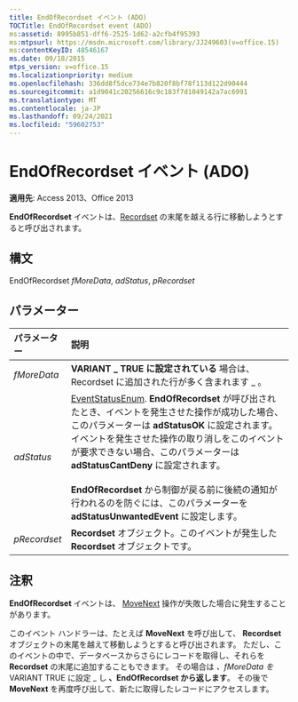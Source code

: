 ```yaml
---
title: EndOfRecordset イベント (ADO)
TOCTitle: EndOfRecordset event (ADO)
ms:assetid: 8995b851-dff6-2525-1d62-a2cfb4f95393
ms:mtpsurl: https://msdn.microsoft.com/library/JJ249603(v=office.15)
ms:contentKeyID: 48546167
ms.date: 09/18/2015
mtps_version: v=office.15
ms.localizationpriority: medium
ms.openlocfilehash: 336dd8f5dce734e7b820f8bf78f113d122d90444
ms.sourcegitcommit: a1d9041c20256616c9c183f7d1049142a7ac6991
ms.translationtype: MT
ms.contentlocale: ja-JP
ms.lasthandoff: 09/24/2021
ms.locfileid: "59602753"
---
```

# <a name="endofrecordset-event-ado"></a>EndOfRecordset イベント (ADO)

**適用先**: Access 2013、Office 2013

**EndOfRecordset** イベントは、[Recordset](recordset-object-ado.md) の末尾を越える行に移動しようとすると呼び出されます。

## <a name="syntax"></a>構文

EndOfRecordset *fMoreData*, *adStatus*, *pRecordset*

## <a name="parameters"></a>パラメーター

|パラメーター|説明|
|:--------|:----------|
|*fMoreData* |**VARIANT \_ TRUE に設定されている** 場合は、Recordset に追加された行が多く含まれます \_ 。 |
|*adStatus* |[EventStatusEnum](eventstatusenum.md). **EndOfRecordset** が呼び出されたとき、イベントを発生させた操作が成功した場合、このパラメーターは **adStatusOK** に設定されます。 イベントを発生させた操作の取り消しをこのイベントが要求できない場合、このパラメーターは **adStatusCantDeny** に設定されます。<br/><br/>**EndOfRecordset** から制御が戻る前に後続の通知が行われるのを防ぐには、このパラメーターを **adStatusUnwantedEvent** に設定します。|
|*pRecordset* | **Recordset** オブジェクト。このイベントが発生した **Recordset** オブジェクトです。|

## <a name="remarks"></a>注釈

**EndOfRecordset** イベントは、 [MoveNext](movefirst-movelast-movenext-and-moveprevious-methods-ado.md) 操作が失敗した場合に発生することがあります。

このイベント ハンドラーは、たとえば **MoveNext** を呼び出して、 **Recordset** オブジェクトの末尾を越えて移動しようとすると呼び出されます。 ただし、このイベントの中で、データベースからさらにレコードを取得し、それらを **Recordset** の末尾に追加することもできます。 その場合は *、fMoreData を* VARIANT TRUE に設定 \_ し **、EndOfRecordset から返します**。 その後で **MoveNext** を再度呼び出して、新たに取得したレコードにアクセスします。


